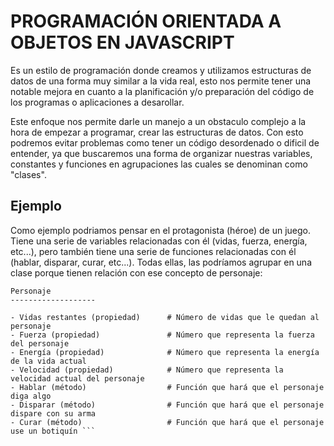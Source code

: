 # PROGRAMACIÓN ORIENTADA A OBJETOS EN JAVASCRIPT

Es un estilo de programación donde creamos y utilizamos estructuras de datos de una forma muy similar a la vida real, esto nos permite tener una notable mejora en cuanto a la planificación y/o preparación del código de los programas o aplicaciones a desarollar. 

Este enfoque nos permite darle un manejo a un obstaculo complejo a la hora de empezar a programar, crear las estructuras de datos. Con esto podremos evitar problemas como tener un código desordenado o dificil de entender, ya que buscaremos una forma de organizar nuestras variables, constantes y funciones en agrupaciones las cuales se denominan como "clases".

## Ejemplo

Como ejemplo podriamos pensar en el protagonista (héroe) de un juego. Tiene una serie de variables relacionadas con él (vidas, fuerza, energía, etc...), pero también tiene una serie de funciones relacionadas con él (hablar, disparar, curar, etc...). Todas ellas, las podríamos agrupar en una clase porque tienen relación con ese concepto de personaje:

``` 
Personaje
-------------------

- Vidas restantes (propiedad)      # Número de vidas que le quedan al personaje
- Fuerza (propiedad)               # Número que representa la fuerza del personaje
- Energía (propiedad)              # Número que representa la energía de la vida actual
- Velocidad (propiedad)            # Número que representa la velocidad actual del personaje
- Hablar (método)                  # Función que hará que el personaje diga algo
- Disparar (método)                # Función que hará que el personaje dispare con su arma
- Curar (método)                   # Función que hará que el personaje use un botiquín ```



